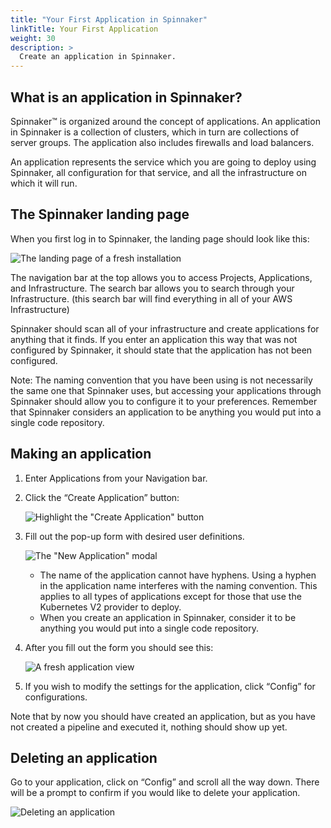 ```yaml
---
title: "Your First Application in Spinnaker"
linkTitle: Your First Application
weight: 30
description: >
  Create an application in Spinnaker.
---
```


## What is an application in Spinnaker?

Spinnaker™ is organized around the concept of applications. An application in Spinnaker is a collection of clusters, which in turn are collections of server groups. The application also includes firewalls and load balancers.

An application represents the service which you are going to deploy using Spinnaker, all configuration for that service, and all the infrastructure on which it will run.

## The Spinnaker landing page

When you first log in to Spinnaker, the landing page should look like this:

![The landing page of a fresh installation](/images/overview/your-first-application/default-view-top.png)

The navigation bar at the top allows you to access Projects, Applications, and
Infrastructure. The search bar allows you to search through your Infrastructure.
(this search bar will find everything in all of your AWS Infrastructure)

Spinnaker should scan all of your infrastructure and create applications for
anything that it finds. If you enter an application this way that was not
configured by Spinnaker, it should state that the application has not been
configured.

Note: The naming convention that you have been using is not necessarily the same one that Spinnaker uses, but accessing your applications through Spinnaker should allow you to configure it to your preferences.
Remember that Spinnaker considers an application to be anything you would put into a single code repository.


## Making an application

1. Enter Applications from your Navigation bar.

1. Click the “Create Application” button:

   ![Highlight the "Create Application" button](/images/overview/your-first-application/create-application.png)

1. Fill out the pop-up form with desired user definitions.

   ![The "New Application" modal](/images/overview/your-first-application/new-application-modal.png)

   - The name of the application cannot have hyphens. Using a hyphen in the application name interferes with the naming convention. This applies to all types of applications except for those that use the Kubernetes V2 provider to deploy.
   - When you create an application in Spinnaker, consider it to be anything you would put into a single code repository.

1. After you fill out the form you should see this:

   ![A fresh application view](/images/overview/your-first-application/new-application.png)

1. If you wish to modify the settings for the application, click “Config” for configurations.

Note that by now you should have created an application, but as you have not created a pipeline and executed it, nothing should show up yet.


## Deleting an application

Go to your application, click on “Config” and scroll all the way down. There will be a prompt to confirm if you would like to delete your application.

![Deleting an application](/images/overview/your-first-application/delete-application.png)
